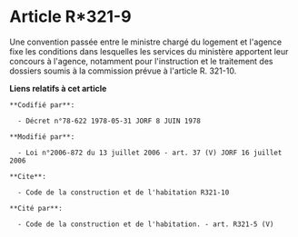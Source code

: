 # Article R*321-9

Une convention passée entre le ministre chargé du logement et l'agence fixe les conditions dans lesquelles les services du
ministère apportent leur concours à l'agence, notamment pour l'instruction et le traitement des dossiers soumis à la
commission prévue à l'article R. 321-10.

**Liens relatifs à cet article**

	**Codifié par**:

	  - Décret n°78-622 1978-05-31 JORF 8 JUIN 1978

	**Modifié par**:

	  - Loi n°2006-872 du 13 juillet 2006 - art. 37 (V) JORF 16 juillet 2006

	**Cite**:

	  - Code de la construction et de l'habitation R321-10

	**Cité par**:

	  - Code de la construction et de l'habitation. - art. R321-5 (V)
